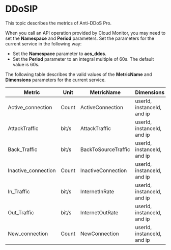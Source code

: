 # DDoSIP

This topic describes the metrics of Anti-DDoS Pro.

When you call an API operation provided by Cloud Monitor, you may need to set the **Namespace** and **Period** parameters. Set the parameters for the current service in the following way:

-   Set the **Namespace** parameter to **acs\_ddos**.
-   Set the **Period** parameter to an integral multiple of 60s. The default value is 60s.

The following table describes the valid values of the **MetricName** and **Dimensions** parameters for the current service.

|Metric|Unit|MetricName|Dimensions|Statistics|
|------|----|----------|----------|----------|
|Active\_connection|Count|ActiveConnection|userId, instanceId, and ip|Maximum|
|AttackTraffic|bit/s|AttackTraffic|userId, instanceId, and ip|Maximum|
|Back\_Traffic|bit/s|BackToSourceTraffic|userId, instanceId, and ip|Maximum|
|Inactive\_connection|Count|InactiveConnection|userId, instanceId, and ip|Maximum|
|In\_Traffic|bit/s|InternetInRate|userId, instanceId, and ip|Maximum|
|Out\_Traffic|bit/s|InternetOutRate|userId, instanceId, and ip|Value|
|New\_connection|Count|NewConnection|userId, instanceId, and ip|Maximum|

